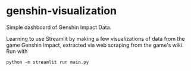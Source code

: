 # genshin-visualization
Simple dashboard of Genshin Impact Data.

Learning to use Streamlit by making a few visualizations of data from the game Genshin Impact, extracted via web scraping from the game's wiki.
Run with

`python -m streamlit run main.py`
